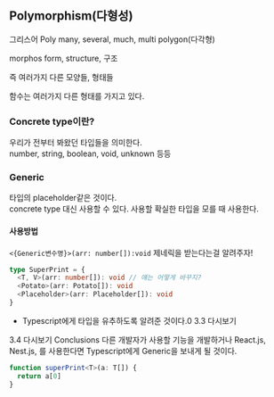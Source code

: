 ## Polymorphism(다형성)

그리스어 Poly
many, several, much, multi
polygon(다각형)

morphos
form, structure, 구조

즉 여러가지 다른 모양들, 형태들

함수는 여러가지 다른 형태를 가지고 있다.

### Concrete type이란?
우리가 전부터 봐왔던 타입들을 의미한다.  
number, string, boolean, void, unknown 등등


### Generic
타입의 placeholder같은 것이다.  
concrete type 대신 사용할 수 있다.
사용할 확실한 타입을 모를 때 사용한다.

#### 사용방법  
`<{Generic변수명}>(arr: number[]):void`
제네릭을 받는다는걸 알려주자!

```typescript
type SuperPrint = {
  <T, V>(arr: number[]): void // 얘는 어떻게 바꾸지?
  <Potato>(arr: Potato[]): void
  <Placeholder>(arr: Placeholder[]): void
}
```
- Typescript에게 타입을 유추하도록 알려준 것이다.0
3.3 다시보기 

3.4 다시보기 Conclusions
다른 개발자가 사용할 기능을 개발하거나 React.js, Nest.js, 를 
사용한다면 Typescript에게 Generic을 보내게 될 것이다.

```typescript
function superPrint<T>(a: T[]) {
  return a[0]
}
```
